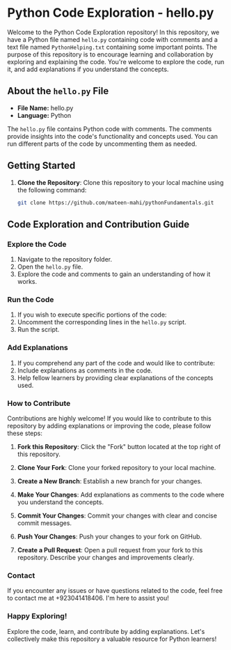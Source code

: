 # Python Code Exploration - hello.py

Welcome to the Python Code Exploration repository! In this repository, we have a Python file named `hello.py` containing code with comments and a text file named `PythonHelping.txt` containing some important points. The purpose of this repository is to encourage learning and collaboration by exploring and explaining the code. You're welcome to explore the code, run it, and add explanations if you understand the concepts.

## About the `hello.py` File

- **File Name:** hello.py
- **Language:** Python

The `hello.py` file contains Python code with comments. The comments provide insights into the code's functionality and concepts used. You can run different parts of the code by uncommenting them as needed.

## Getting Started

1. **Clone the Repository**: Clone this repository to your local machine using the following command:

   ```bash
   git clone https://github.com/mateen-mahi/pythonFundamentals.git

## Code Exploration and Contribution Guide

### Explore the Code

1. Navigate to the repository folder.
2. Open the `hello.py` file.
3. Explore the code and comments to gain an understanding of how it works.

### Run the Code

1. If you wish to execute specific portions of the code:
2. Uncomment the corresponding lines in the `hello.py` script.
3. Run the script.

### Add Explanations

1. If you comprehend any part of the code and would like to contribute:
2. Include explanations as comments in the code.
3. Help fellow learners by providing clear explanations of the concepts used.

### How to Contribute

Contributions are highly welcome! If you would like to contribute to this repository by adding explanations or improving the code, please follow these steps:

1. **Fork this Repository**: Click the "Fork" button located at the top right of this repository.

2. **Clone Your Fork**: Clone your forked repository to your local machine.

3. **Create a New Branch**: Establish a new branch for your changes.

4. **Make Your Changes**: Add explanations as comments to the code where you understand the concepts.

5. **Commit Your Changes**: Commit your changes with clear and concise commit messages.

6. **Push Your Changes**: Push your changes to your fork on GitHub.

7. **Create a Pull Request**: Open a pull request from your fork to this repository. Describe your changes and improvements clearly.

### Contact

If you encounter any issues or have questions related to the code, feel free to contact me at +923041418406. I'm here to assist you!

### Happy Exploring!

Explore the code, learn, and contribute by adding explanations. Let's collectively make this repository a valuable resource for Python learners!

